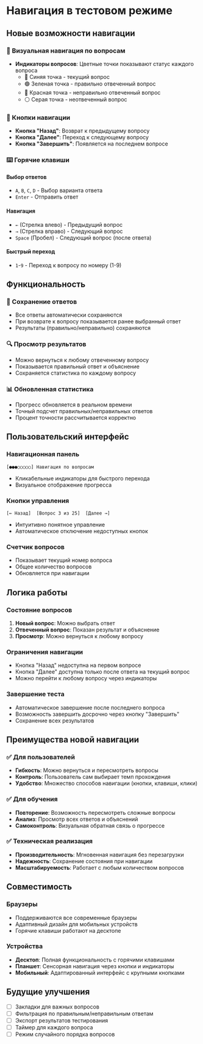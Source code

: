 # Навигация в тестовом режиме

## Новые возможности навигации

### 🎯 Визуальная навигация по вопросам
- **Индикаторы вопросов**: Цветные точки показывают статус каждого вопроса
  - 🔵 Синяя точка - текущий вопрос
  - 🟢 Зеленая точка - правильно отвеченный вопрос
  - 🔴 Красная точка - неправильно отвеченный вопрос
  - ⚪ Серая точка - неотвеченный вопрос

### 🔄 Кнопки навигации
- **Кнопка "Назад"**: Возврат к предыдущему вопросу
- **Кнопка "Далее"**: Переход к следующему вопросу
- **Кнопка "Завершить"**: Появляется на последнем вопросе

### ⌨️ Горячие клавиши

#### Выбор ответов
- `A`, `B`, `C`, `D` - Выбор варианта ответа
- `Enter` - Отправить ответ

#### Навигация
- `←` (Стрелка влево) - Предыдущий вопрос
- `→` (Стрелка вправо) - Следующий вопрос
- `Space` (Пробел) - Следующий вопрос (после ответа)

#### Быстрый переход
- `1`-`9` - Переход к вопросу по номеру (1-9)

## Функциональность

### 📝 Сохранение ответов
- Все ответы автоматически сохраняются
- При возврате к вопросу показывается ранее выбранный ответ
- Результаты (правильно/неправильно) сохраняются

### 🔍 Просмотр результатов
- Можно вернуться к любому отвеченному вопросу
- Показывается правильный ответ и объяснение
- Сохраняется статистика по каждому вопросу

### 📊 Обновленная статистика
- Прогресс обновляется в реальном времени
- Точный подсчет правильных/неправильных ответов
- Процент точности рассчитывается корректно

## Пользовательский интерфейс

### Навигационная панель
```
[●●●○○○○○] Навигация по вопросам
```
- Кликабельные индикаторы для быстрого перехода
- Визуальное отображение прогресса

### Кнопки управления
```
[← Назад]  [Вопрос 3 из 25]  [Далее →]
```
- Интуитивно понятное управление
- Автоматическое отключение недоступных кнопок

### Счетчик вопросов
- Показывает текущий номер вопроса
- Общее количество вопросов
- Обновляется при навигации

## Логика работы

### Состояние вопросов
1. **Новый вопрос**: Можно выбрать ответ
2. **Отвеченный вопрос**: Показан результат и объяснение
3. **Просмотр**: Можно вернуться к любому вопросу

### Ограничения навигации
- Кнопка "Назад" недоступна на первом вопросе
- Кнопка "Далее" доступна только после ответа на текущий вопрос
- Можно перейти к любому вопросу через индикаторы

### Завершение теста
- Автоматическое завершение после последнего вопроса
- Возможность завершить досрочно через кнопку "Завершить"
- Сохранение всех результатов

## Преимущества новой навигации

### ✅ Для пользователей
- **Гибкость**: Можно вернуться и пересмотреть вопросы
- **Контроль**: Пользователь сам выбирает темп прохождения
- **Удобство**: Множество способов навигации (кнопки, клавиши, клики)

### ✅ Для обучения
- **Повторение**: Возможность пересмотреть сложные вопросы
- **Анализ**: Просмотр всех ответов и объяснений
- **Самоконтроль**: Визуальная обратная связь о прогрессе

### ✅ Техническая реализация
- **Производительность**: Мгновенная навигация без перезагрузки
- **Надежность**: Сохранение состояния при навигации
- **Масштабируемость**: Работает с любым количеством вопросов

## Совместимость

### Браузеры
- Поддерживаются все современные браузеры
- Адаптивный дизайн для мобильных устройств
- Горячие клавиши работают на десктопе

### Устройства
- **Десктоп**: Полная функциональность с горячими клавишами
- **Планшет**: Сенсорная навигация через кнопки и индикаторы
- **Мобильный**: Адаптированный интерфейс с крупными кнопками

## Будущие улучшения

- [ ] Закладки для важных вопросов
- [ ] Фильтрация по правильным/неправильным ответам
- [ ] Экспорт результатов тестирования
- [ ] Таймер для каждого вопроса
- [ ] Режим случайного порядка вопросов